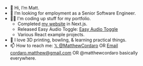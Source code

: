 - 👋 Hi, I’m Matt.
- 👀 I’m looking for employment as a Senior Software Engineer.
- 👨‍🏫 I'm coding up stuff for my portfolio.
  - Completed [my website](https://www.matthewcordaro.com) in Next.js.
  - Released Easy Audio Toggle: [Easy Audio Toggle](https://www.matthewcordaro.com/projects#easy-audio-toggle)
  - Various React example projects.
- 💞️ I love 3D printing, bowling, & learning practical things.
- 📫 How to reach me:  [𝕏 @MatthewCordaro](https://x.com/MatthewCordaro/) OR [Email cordaro.matthew@gmail.com](mailto://cordaro.matthew@gmail.com) OR @matthewcordaro basically everywhere.
<!--- - 🌱 I’m learning NextJS. --->

<!---
matthewcordaro/matthewcordaro is a ✨ special ✨ repository because its `README.md` (this file) appears on your GitHub profile.
You can click the Preview link to take a look at your changes.
--->
